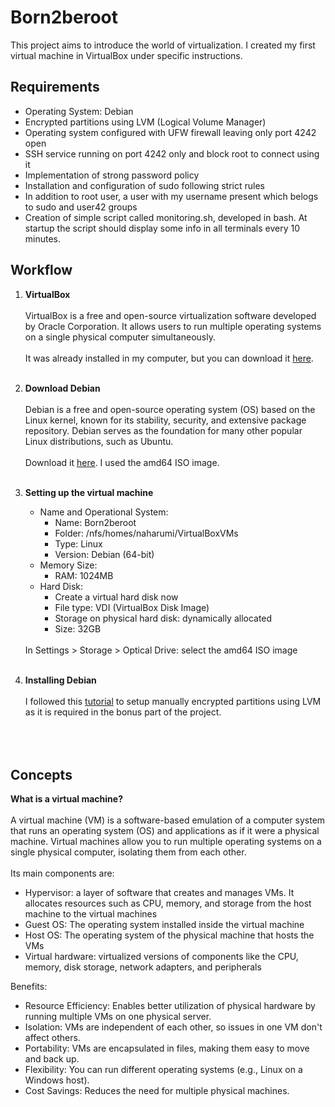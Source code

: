 # Born2beroot

This project aims to introduce the world of virtualization.
I created my first virtual machine in VirtualBox under specific instructions.

## Requirements
* Operating System: Debian
* Encrypted partitions using LVM (Logical Volume Manager)
* Operating system configured with UFW firewall leaving only port 4242 open
* SSH service running on port 4242 only and block root to connect using it
* Implementation of strong password policy
* Installation and configuration of sudo following strict rules
* In addition to root user, a user with my username present which belogs to sudo and user42 groups
* Creation of simple script called monitoring.sh, developed in bash. At startup the script should display some info in all terminals every 10 minutes.

## Workflow
1. **VirtualBox**<br /><br />
VirtualBox is a free and open-source virtualization software developed by Oracle Corporation. It allows users to run multiple operating systems on a single physical computer simultaneously.<br /><br />
It was already installed in my computer, but you can download it [here](https://www.virtualbox.org/wiki/Downloads).<br /><br />

2. **Download Debian**<br /><br />
Debian is a free and open-source operating system (OS) based on the Linux kernel, known for its stability, security, and extensive package repository. Debian serves as the foundation for many other popular Linux distributions, such as Ubuntu.<br /><br />
Download it [here](https://cdimage.debian.org/debian-cd/current/amd64/iso-cd/). I used the amd64 ISO image.<br /><br />

3. **Setting up the virtual machine**<br />
    - Name and Operational System:
      - Name: Born2beroot
      - Folder: /nfs/homes/naharumi/VirtualBoxVMs
      - Type: Linux
      - Version: Debian (64-bit) <br />
    - Memory Size:
      - RAM: 1024MB <br />
    - Hard Disk:
      - Create a virtual hard disk now
      - File type: VDI (VirtualBox Disk Image)
      - Storage on physical hard disk: dynamically allocated
      - Size: 32GB <br />
    <br />
    In Settings > Storage > Optical Drive: select the amd64 ISO image<br /><br />

4. **Installing Debian**<br /><br />
I followed this [tutorial](https://github.com/gemartin99/Born2beroot-Tutorial) to setup manually encrypted partitions using LVM as it is required in the bonus part of the project.<br /><br />
<br /><br />

## Concepts
**What is a virtual machine?**<br /><br />
A virtual machine (VM) is a software-based emulation of a computer system that runs an operating system (OS) and applications as if it were a physical machine. Virtual machines allow you to run multiple operating systems on a single physical computer, isolating them from each other.<br /><br />
Its main components are:
* Hypervisor: a layer of software that creates and manages VMs. It allocates resources such as CPU, memory, and storage from the host machine to the virtual machines
* Guest OS: The operating system installed inside the virtual machine
* Host OS: The operating system of the physical machine that hosts the VMs
* Virtual hardware: virtualized versions of components like the CPU, memory, disk storage, network adapters, and peripherals

Benefits:
* Resource Efficiency: Enables better utilization of physical hardware by running multiple VMs on one physical server.
* Isolation: VMs are independent of each other, so issues in one VM don't affect others.
* Portability: VMs are encapsulated in files, making them easy to move and back up.
* Flexibility: You can run different operating systems (e.g., Linux on a Windows host).
* Cost Savings: Reduces the need for multiple physical machines.
